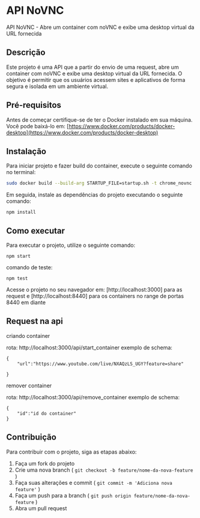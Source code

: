 # API NoVNC 

API NoVNC - Abre um container com noVNC e exibe uma desktop virtual da URL fornecida

## Descrição

Este projeto é uma API que a partir do envio de uma request, abre um container com noVNC e exibe uma desktop virtual da URL fornecida. O objetivo é permitir que os usuários acessem sites e aplicativos de forma segura e isolada em um ambiente virtual.

## Pré-requisitos

Antes de começar certifique-se de ter o Docker instalado em sua máquina. Você pode baixá-lo em: [https://www.docker.com/products/docker-desktop](https://www.docker.com/products/docker-desktop)

## Instalação

Para iniciar projeto e fazer build do container, execute o seguinte comando no terminal:

```bash
sudo docker build --build-arg STARTUP_FILE=startup.sh -t chrome_novnc .
```

Em seguida, instale as dependências do projeto executando o seguinte comando:

```
npm install
```

## Como executar

Para executar o projeto, utilize o seguinte comando:

```
npm start
```

comando de teste:

```
npm test
```

Acesse o projeto no seu navegador em: [http://localhost:3000] para as request e [http://localhost:8440] para os containers no range de portas 8440 em diante

## Request na api

criando container

rota: http://localhost:3000/api/start_container
exemplo de schema:

```
{
    "url":"https://www.youtube.com/live/NXAQzLS_UGY?feature=share"

}
```

remover container

rota: http://localhost:3000/api/remove_container
exemplo de schema:

```
{
    "id":"id do container"
}
```

## Contribuição

Para contribuir com o projeto, siga as etapas abaixo:

1. Faça um fork do projeto
2. Crie uma nova branch ( `git checkout -b feature/nome-da-nova-feature` )
3. Faça suas alterações e commit ( `git commit -m 'Adiciona nova feature'` )
4. Faça um push para a branch ( `git push origin feature/nome-da-nova-feature` )
5. Abra um pull request
